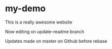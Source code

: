# my-demo

This is a really awesome website

Now editing on update-readme branch

Updates made on master on Github before rebase
